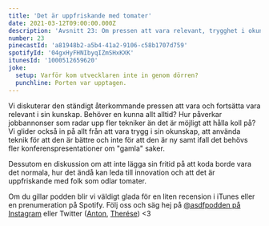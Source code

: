 ```yaml
---
title: 'Det är uppfriskande med tomater'
date: 2021-03-12T09:00:00.000Z
description: 'Avsnitt 23: Om pressen att vara relevant, trygghet i okunskap, att inte koda på sin fritid och mycket annat.'
number: 23
pinecastId: 'a81948b2-a5b4-41a2-9106-c58b1707d759'
spotifyId: '04gxHyFHNIbyqIZmSHxKXK'
itunesId: '1000512659620'
joke:
  setup: Varför kom utvecklaren inte in genom dörren?
  punchline: Porten var upptagen.
---
```


Vi diskuterar den ständigt återkommande pressen att vara och fortsätta vara relevant i sin kunskap. Behöver en kunna allt alltid? Hur påverkar jobbannonser som radar upp fler tekniker än det är möjligt att hålla koll på? Vi glider också in på allt från att vara trygg i sin okunskap, att använda teknik för att den är bättre och inte för att den är ny samt ifall det behövs fler konferenspresentationer om "gamla" saker.

Dessutom en diskussion om att inte lägga sin fritid på att koda borde vara det normala, hur det ändå kan leda till innovation och att det är uppfriskande med folk som odlar tomater.

Om du gillar podden blir vi väldigt glada för en liten recension i iTunes eller en prenumeration på Spotify. Följ oss och säg hej på [@asdfpodden på Instagram](https://www.instagram.com/asdfpodden/) eller Twitter ([Anton](https://twitter.com/Awnton), [Therése](https://twitter.com/tkomstadius)) &lt;3
